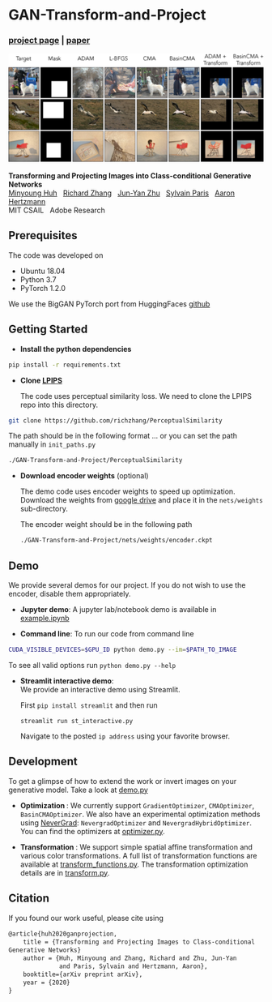 # GAN-Transform-and-Project

### [project page](https://minyoungg.github.io/GAN-Transform-and-Project/) |   [paper]()


<img src="./assets/comparison.png" width="800px"/>
<br>



**Transforming and Projecting Images into Class-conditional Generative Networks**  
[Minyoung Huh](http://minyounghuh.com/) &nbsp; [Richard Zhang](https://richzhang.github.io/) &nbsp; [Jun-Yan Zhu](https://people.csail.mit.edu/junyanz/) &nbsp; [Sylvain Paris](http://people.csail.mit.edu/sparis/) &nbsp; [Aaron Hertzmann](https://www.dgp.toronto.edu/~hertzman/)  
MIT CSAIL &nbsp; Adobe Research  

## Prerequisites
The code was developed on
- Ubuntu 18.04
- Python 3.7
- PyTorch 1.2.0

We use the BigGAN PyTorch port from HuggingFaces [github](https://github.com/huggingface/pytorch-pretrained-BigGAN)

## Getting Started
- <b>Install the python dependencies</b>
```bash
pip install -r requirements.txt
```

- <b>Clone [LPIPS](https://github.com/richzhang/PerceptualSimilarity)</b>

  The code uses perceptual similarity loss. We need to clone the LPIPS repo into this directory.
```bash
git clone https://github.com/richzhang/PerceptualSimilarity
```
The path should be in the following format ... or you can set the path manually in `init_paths.py`
```bash
./GAN-Transform-and-Project/PerceptualSimilarity
```

- <b>Download encoder weights</b> (optional)

  The demo code uses encoder weights to speed up optimization.  
  Download the weights from [google drive](https://drive.google.com/drive/folders/1CyDQGBlduBP7lk3WiwazsEViT7VJRnE_?usp=sharing) and place it in the `nets/weights` sub-directory.  

  The encoder weight should be in the following path
  ```bash
  ./GAN-Transform-and-Project/nets/weights/encoder.ckpt
  ```

## Demo
We provide several demos for our project. If you do not wish to use the encoder, disable them appropriately.

- <b>Jupyter demo</b>: A jupyter lab/notebook demo is available in [example.ipynb](example.ipynb)

- <b>Command line</b>: To run our code from command line
```bash
CUDA_VISIBLE_DEVICES=$GPU_ID python demo.py --im=$PATH_TO_IMAGE
```
To see all valid options run `python demo.py --help`

- <b>Streamlit interactive demo</b>:  
  We provide an interactive demo using Streamlit.

  First `pip install streamlit` and then run
  ```
  streamlit run st_interactive.py
  ```
  Navigate to the posted `ip address` using your favorite browser.


## Development
To get a glimpse of how to extend the work or invert images on your generative model. Take a look at [demo.py](demo.py)

- <b> Optimization </b>:
We currently support `GradientOptimizer`, `CMAOptimizer`, `BasinCMAOptimizer`. We also have an experimental optimization methods using [NeverGrad](https://github.com/facebookresearch/nevergrad): `NevergradOptimizer` and `NevergradHybridOptimizer`. You can find the optimizers at [optimizer.py](./optimizer.py).

- <b> Transformation </b>:
We support simple spatial affine transformation and various color transformations. A full list of transformation functions are available at [transform_functions.py](./utils/transform_functions.py). The transformation optimization details are in [transform.py](transform.py).

## Citation

If you found our work useful, please cite using
```
@article{huh2020ganprojection,
    title = {Transforming and Projecting Images to Class-conditional Generative Networks}
    author = {Huh, Minyoung and Zhang, Richard and Zhu, Jun-Yan
              and Paris, Sylvain and Hertzmann, Aaron},
    booktitle={arXiv preprint arXiv},
    year = {2020}
}
```
